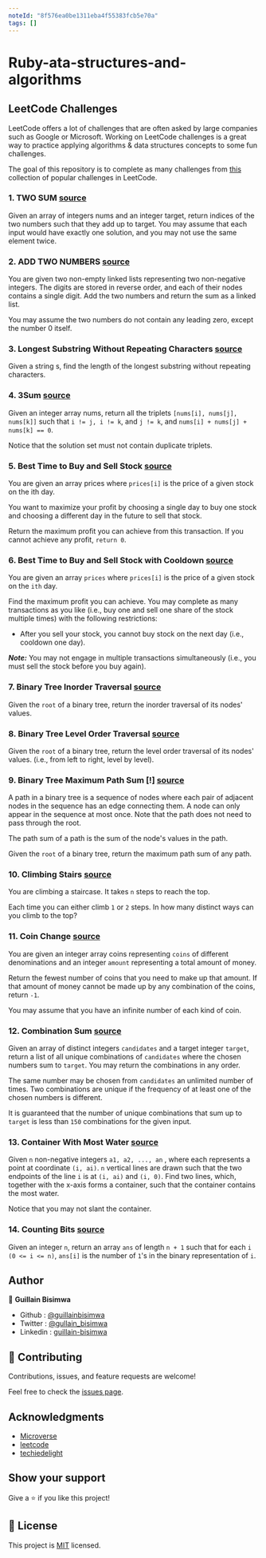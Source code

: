 ```yaml
---
noteId: "8f576ea0be1311eba4f55383fcb5e70a"
tags: []
---
```


# Ruby-ata-structures-and-algorithms

## LeetCode Challenges

LeetCode offers a lot of challenges that are often asked by large companies such as Google or Microsoft. Working on LeetCode challenges is a great way to practice applying algorithms & data structures concepts to some fun challenges.

The goal of this repository is to complete as many challenges from [this](https://leetcode.com/problemset/top-100-liked-questions/) collection of popular challenges in LeetCode.

### 1. TWO SUM [source](https://leetcode.com/problems/two-sum)

Given an array of integers nums and an integer target, return indices of the two numbers such that they add up to target.
You may assume that each input would have exactly one solution, and you may not use the same element twice.

### 2. ADD TWO NUMBERS [source](https://leetcode.com/problems/add-two-numbers/)

You are given two non-empty linked lists representing two non-negative integers. The digits are stored in reverse order, and each of their nodes contains a single digit. Add the two numbers and return the sum as a linked list.

You may assume the two numbers do not contain any leading zero, except the number 0 itself.

### 3. Longest Substring Without Repeating Characters [source](https://leetcode.com/problems/longest-substring-without-repeating-characters/)

Given a string s, find the length of the longest substring without repeating characters.

### 4. 3Sum [source](https://leetcode.com/problems/3sum/)

Given an integer array nums, return all the triplets `[nums[i], nums[j], nums[k]]` such that `i != j, i != k`, and `j != k`, and `nums[i] + nums[j] + nums[k] == 0`.

Notice that the solution set must not contain duplicate triplets.

### 5. Best Time to Buy and Sell Stock [source](https://leetcode.com/problems/best-time-to-buy-and-sell-stock/)

You are given an array prices where `prices[i]` is the price of a given stock on the ith day.

You want to maximize your profit by choosing a single day to buy one stock and choosing a different day in the future to sell that stock.

Return the maximum profit you can achieve from this transaction. If you cannot achieve any profit, `return 0`.

### 6. Best Time to Buy and Sell Stock with Cooldown [source](https://leetcode.com/problems/best-time-to-buy-and-sell-stock-with-cooldown/)

You are given an array `prices` where `prices[i]` is the price of a given stock on the `ith` day.

Find the maximum profit you can achieve. You may complete as many transactions as you like (i.e., buy one and sell one share of the stock multiple times) with the following restrictions:

- After you sell your stock, you cannot buy stock on the next day (i.e., cooldown one day).

**_Note:_** You may not engage in multiple transactions simultaneously (i.e., you must sell the stock before you buy again).

### 7. Binary Tree Inorder Traversal [source](https://leetcode.com/problems/binary-tree-inorder-traversal/)

Given the `root` of a binary tree, return the inorder traversal of its nodes' values.

### 8. Binary Tree Level Order Traversal [source](https://leetcode.com/problems/binary-tree-level-order-traversal/)

Given the `root` of a binary tree, return the level order traversal of its nodes' values. (i.e., from left to right, level by level).

### 9. Binary Tree Maximum Path Sum [!] [source](https://leetcode.com/problems/binary-tree-maximum-path-sum/)

A path in a binary tree is a sequence of nodes where each pair of adjacent nodes in the sequence has an edge connecting them. A node can only appear in the sequence at most once. Note that the path does not need to pass through the root.

The path sum of a path is the sum of the node's values in the path.

Given the `root` of a binary tree, return the maximum path sum of any path.

### 10. Climbing Stairs [source](https://leetcode.com/problems/climbing-stairs/)

You are climbing a staircase. It takes `n` steps to reach the top.

Each time you can either climb `1` or `2` steps. In how many distinct ways can you climb to the top?

### 11. Coin Change [source](https://leetcode.com/problems/coin-change/)

You are given an integer array coins representing `coins` of different denominations and an integer `amount` representing a total amount of money.

Return the fewest number of coins that you need to make up that amount. If that amount of money cannot be made up by any combination of the coins, return `-1`.

You may assume that you have an infinite number of each kind of coin.

### 12. Combination Sum [source](https://leetcode.com/problems/combination-sum/)

Given an array of distinct integers `candidates` and a target integer `target`, return a list of all unique combinations of `candidates` where the chosen numbers sum to `target`. You may return the combinations in any order.

The same number may be chosen from `candidates` an unlimited number of times. Two combinations are unique if the frequency of at least one of the chosen numbers is different.

It is guaranteed that the number of unique combinations that sum up to `target` is less than `150` combinations for the given input.

### 13. Container With Most Water [source](https://leetcode.com/problems/container-with-most-water/)

Given `n` non-negative integers `a1, a2, ..., an` , where each represents a point at coordinate `(i, ai)`. `n` vertical lines are drawn such that the two endpoints of the line `i` is at `(i, ai)` and `(i, 0)`. Find two lines, which, together with the x-axis forms a container, such that the container contains the most water.

Notice that you may not slant the container.

### 14. Counting Bits [source](https://leetcode.com/problems/counting-bits/)

Given an integer `n`, return an array `ans` of length `n + 1` such that for each `i (0 <= i <= n)`, `ans[i]` is the number of `1`'s in the binary representation of `i`.

## Author

👤 **Guillain Bisimwa**

- Github : [@guillainbisimwa](https://github.com/guillainbisimwa)
- Twitter : [@gullain_bisimwa](https://twitter.com/gullain_bisimwa)
- Linkedin : [guillain-bisimwa](https://www.linkedin.com/in/guillain-bisimwa-8a8b7a7b/)

## 🤝 Contributing

Contributions, issues, and feature requests are welcome!

Feel free to check the [issues page](https://github.com/guillainbisimwa/Ruby-ata-structures-and-algorithms-/issues).

## Acknowledgments

- [Microverse](https://www.microverse.org/)
- [leetcode](https://leetcode.com/)
- [techiedelight](https://www.techiedelight.com/)

## Show your support

Give a ⭐️ if you like this project!

## 📝 License

This project is [MIT](lic.url) licensed.
